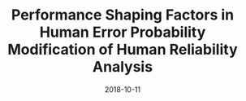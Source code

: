 ---
title: "Performance Shaping Factors in Human Error Probability Modification of Human Reliability Analysis"
collection: publications
category: manuscripts
venue: "International Journal of Occupational Safety and Ergonomics"
paperurl: "https://doi.org/10.1080/10803548.2018.1498655"
date: 2018-10-11
---